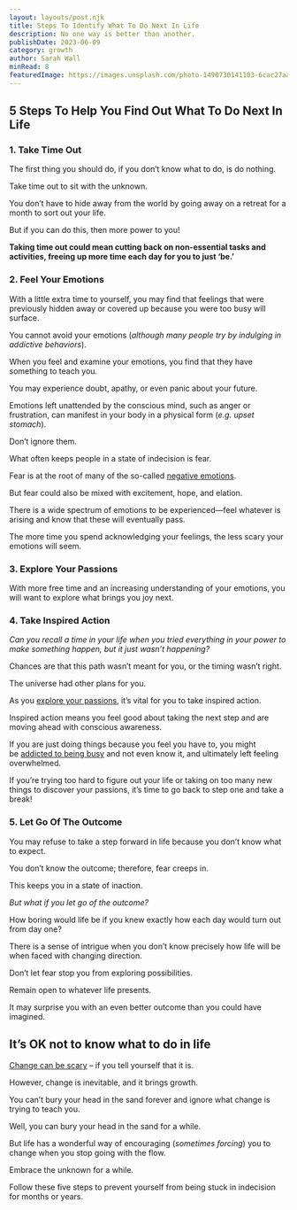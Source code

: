 ```yaml
---
layout: layouts/post.njk
title: Steps To Identify What To Do Next In Life
description: No one way is better than another.
publishDate: 2023-06-09
category: growth
author: Sarah Wall
minRead: 8
featuredImage: https://images.unsplash.com/photo-1490730141103-6cac27aaab94?ixlib=rb-4.0.3&ixid=M3wxMjA3fDB8MHxzZWFyY2h8Mnx8bGlmZXxlbnwwfHwwfHx8MA%3D%3D&auto=format&fit=crop&w=600&q=60
---
```

<!--StartFragment-->

## **5 Steps To Help You Find Out What To Do Next In Life**

### **1. Take Time Out**

The first thing you should do, if you don’t know what to do, is do nothing.

Take time out to sit with the unknown.

You don’t have to hide away from the world by going away on a retreat for a month to sort out your life.

But if you can do this, then more power to you!

**Taking time out could mean cutting back on non-essential tasks and activities, freeing up more time each day for you to just ‘be.’**

<!--EndFragment-->

<!--StartFragment-->

### **2. Feel Your Emotions**

With a little extra time to yourself, you may find that feelings that were previously hidden away or covered up because you were too busy will surface.

You cannot avoid your emotions (*although many people try by indulging in addictive behaviors*).

When you feel and examine your emotions, you find that they have something to teach you.

You may experience doubt, apathy, or even panic about your future.

Emotions left unattended by the conscious mind, such as anger or frustration, can manifest in your body in a physical form (*e.g. upset stomach*).

Don’t ignore them.

What often keeps people in a state of indecision is fear.

Fear is at the root of many of the so-called [negative emotions](https://everydaypower.com/do-not-avoid-emotional-pain/).

But fear could also be mixed with excitement, hope, and elation.

There is a wide spectrum of emotions to be experienced—feel whatever is arising and know that these will eventually pass.

The more time you spend acknowledging your feelings, the less scary your emotions will seem.

<!--EndFragment-->

<!--StartFragment-->

### **3. Explore Your Passions**

With more free time and an increasing understanding of your emotions, you will want to explore what brings you joy next.

<!--EndFragment-->

<!--StartFragment-->

### **4. Take Inspired Action**

*Can you recall a time in your life when you tried everything in your power to make something happen, but it just wasn’t happening?*

Chances are that this path wasn’t meant for you, or the timing wasn’t right.

The universe had other plans for you.

As you [explore your passions](https://everydaypower.com/find-your-passion/), it’s vital for you to take inspired action.

Inspired action means you feel good about taking the next step and are moving ahead with conscious awareness.

If you are just doing things because you feel you have to, you might be [addicted to being busy](https://everydaypower.com/addicted-to-being-busy/) and not even know it, and ultimately left feeling overwhelmed.

If you’re trying too hard to figure out your life or taking on too many new things to discover your passions, it’s time to go back to step one and take a break!

<!--EndFragment-->

<!--StartFragment-->

### **5. Let Go Of The Outcome**

You may refuse to take a step forward in life because you don’t know what to expect.

You don’t know the outcome; therefore, fear creeps in.

This keeps you in a state of inaction.

*But what if you let go of the outcome?*

How boring would life be if you knew exactly how each day would turn out from day one?

There is a sense of intrigue when you don’t know precisely how life will be when faced with changing direction.

Don’t let fear stop you from exploring possibilities.

Remain open to whatever life presents.

It may surprise you with an even better outcome than you could have imagined.

<!--EndFragment-->

<!--StartFragment-->

## It’s OK not to know what to do in life

[Change can be scary](https://www.huffpost.com/entry/change-can-be-scary_b_150081) – if you tell yourself that it is.

However, change is inevitable, and it brings growth.

You can’t bury your head in the sand forever and ignore what change is trying to teach you.

Well, you can bury your head in the sand for a while.

But life has a wonderful way of encouraging (*sometimes forcing*) you to change when you stop going with the flow.

Embrace the unknown for a while.

Follow these five steps to prevent yourself from being stuck in indecision for months or years.

<!--EndFragment-->